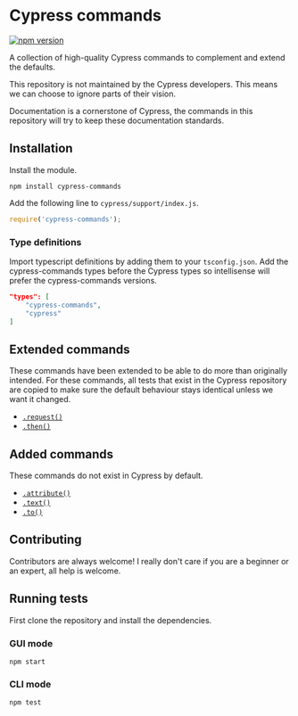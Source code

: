 # Cypress commands

[![npm version](https://badge.fury.io/js/cypress-commands.svg)](https://badge.fury.io/js/cypress-commands)

A collection of high-quality Cypress commands to complement and extend the defaults.

This repository is not maintained by the Cypress developers. This means we can choose to ignore parts of their vision.

Documentation is a cornerstone of Cypress, the commands in this repository will try to keep these documentation standards.

## Installation

Install the module.

```shell
npm install cypress-commands
```

Add the following line to `cypress/support/index.js`.

```javascript
require('cypress-commands');
```

### Type definitions

Import typescript definitions by adding them to your `tsconfig.json`. Add the cypress-commands types before the Cypress types so intellisense will prefer the cypress-commands versions.

```json
"types": [
    "cypress-commands",
    "cypress"
]
```

## Extended commands

These commands have been extended to be able to do more than originally intended. For these commands, all tests that exist in the Cypress repository are copied to make sure the default behaviour stays identical unless we want it changed.

* [`.request()`](./docs/request.md)
* [`.then()`](./docs/then.md)

## Added commands

These commands do not exist in Cypress by default.

* [`.attribute()`](./docs/attribute.md)
* [`.text()`](./docs/text.md)
* [`.to()`](./docs/to.md)

## Contributing

Contributors are always welcome! I really don't care if you are a beginner or an expert, all help is welcome.

## Running tests

First clone the repository and install the dependencies.

### GUI mode

```shell
npm start
```

### CLI mode

```shell
npm test
```
